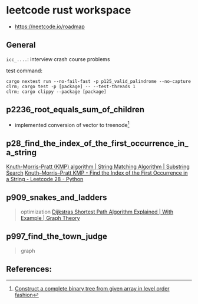 # leetcode rust workspace

<!-- toc -->

- https://neetcode.io/roadmap

## General

`icc_....`: interview crash course problems

test command:
```
cargo nextest run --no-fail-fast -p p125_valid_palindrome --no-capture
clrm; cargo test -p [package] -- --test-threads 1
clrm; cargo clippy --package [package]
```

## p2236_root_equals_sum_of_children

- implemented conversion of vector to treenode[^1]

## p28_find_the_index_of_the_first_occurrence_in_a_string
[Knuth-Morris-Pratt (KMP) algorithm | String Matching Algorithm | Substring Search](https://www.youtube.com/watch?v=4jY57Ehc14Y)
[Knuth–Morris–Pratt KMP - Find the Index of the First Occurrence in a String - Leetcode 28 - Python](https://www.youtube.com/watch?v=JoF0Z7nVSrA)

## p909_snakes_and_ladders
> optimization 
[Dijkstras Shortest Path Algorithm Explained | With Example | Graph Theory](https://www.youtube.com/watch?v=bZkzH5x0SKU)

## p997_find_the_town_judge
> graph

## References:

[^1]: [Construct a complete binary tree from given array in level order fashion](https://www.geeksforgeeks.org/construct-complete-binary-tree-given-array/)
